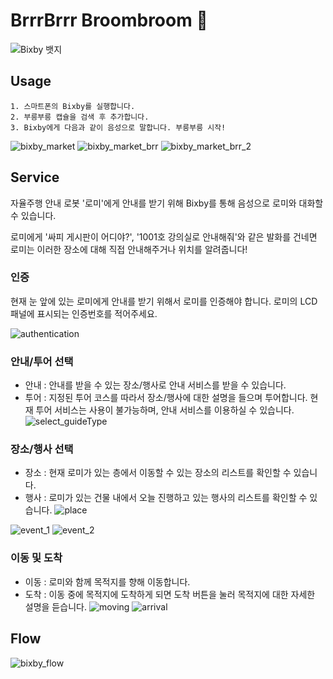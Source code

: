 # BrrrBrrr Broombroom 💋

![Bixby 뱃지](https://img.shields.io/badge/Bixby-8.0.1-informational) 


## Usage

```
1. 스마트폰의 Bixby를 실행합니다.
2. 부릉부릉 캡슐을 검색 후 추가합니다.
3. Bixby에게 다음과 같이 음성으로 말합니다. 부릉부릉 시작!
```

![bixby_market](./images/bixby_market.png) ![bixby_market_brr](./images/bixby_market_brr.png) ![bixby_market_brr_2](./images/bixby_market_brr_2.png)



## Service
자율주행 안내 로봇 '로미'에게 안내를 받기 위해 Bixby를 통해 음성으로 로미와 대화할 수 있습니다.

로미에게 '싸피 게시판이 어디야?', '1001호 강의실로 안내해줘'와 같은 발화를 건네면 로미는 이러한 장소에 대해 직접 안내해주거나 위치를 알려줍니다!


### 인증
현재 눈 앞에 있는 로미에게 안내를 받기 위해서 로미를 인증해야 합니다. 로미의 LCD 패널에 표시되는 인증번호를 적어주세요.

![authentication](./images/bixby_frame/authentication.png)

### 안내/투어 선택
- 안내 : 안내를 받을 수 있는 장소/행사로 안내 서비스를 받을 수 있습니다.
- 투어 : 지정된 투어 코스를 따라서 장소/행사에 대한 설명을 들으며 투어합니다.
현재 투어 서비스는 사용이 불가능하며, 안내 서비스를 이용하실 수 있습니다.
![select_guideType](./images/bixby_frame/select_guideType.png)

### 장소/행사 선택
- 장소 : 현재 로미가 있는 층에서 이동할 수 있는 장소의 리스트를 확인할 수 있습니다.
- 행사 : 로미가 있는 건물 내에서 오늘 진행하고 있는 행사의 리스트를 확인할 수 있습니다.
![place](./images/bixby_frame/place.png)

![event_1](./images/bixby_frame/event_1.png) ![event_2](./images/bixby_frame/event_2.png)

### 이동 및 도착
- 이동 : 로미와 함께 목적지를 향해 이동합니다.
- 도착 : 이동 중에 목적지에 도착하게 되면 도착 버튼을 눌러 목적지에 대한 자세한 설명을 듣습니다.
![moving](./images/bixby_frame/moving.png) ![arrival](./images/bixby_frame/arrival.png)

## Flow

![bixby_flow](./images/bixby_flow.png)


